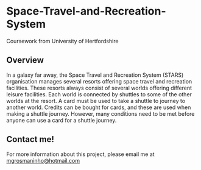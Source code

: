 # Space-Travel-and-Recreation-System
Coursework from University of Hertfordshire

## Overview
In a galaxy far away, the Space Travel and Recreation System (STARS) organisation manages several resorts offering space travel and recreation facilities. These resorts always consist of several worlds offering different leisure facilities. Each world is connected by shuttles to some of the other worlds at the resort. A card must be used to take a shuttle to journey to another world. Credits can be bought for cards, and these are used when making a shuttle journey. However, many conditions need to be met before anyone can use a card for a shuttle journey.

## Contact me!
For more information about this project, please email me at mgrosmaninho@hotmail.com
